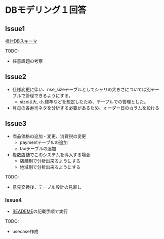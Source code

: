 # DBモデリング１回答

## Issue1
[検討DBスキーマ](https://dbdiagram.io/d/6370846dc9abfc61117235ce)

TODO:
- 任意課題の考察

## Issue2
- 仕様変更に伴い、rise_sizeテーブルとしてシャリの大きさについては別テーブルで管理できるようにする。
  - sizeは大, 小,標準などを想定したため、テーブルでの管理とした。
- 月毎の各寿司ネタを分析する必要があるため、オーダー日のカラムを設ける

## Issue3
- 商品価格の追加・変更、消費税の変更
  - paymentテーブルの追加
  - taxテーブルの追加
- 複数店舗でこのシステムを導入する場合
  - 店舗別で分析出来るようにする
  - 地域別で分析出来るようにする

TODO:
- 意見交換後、テーブル設計の見直し

### Issue4
- [READEME](../../README.md)の記載手順で実行

TODO:
- usecase作成